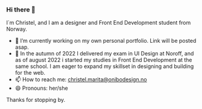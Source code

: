 ### Hi there 👋

I´m Christel, and I am a designer and Front End Development student from Norway.

- 🔭 I’m currently working on my own personal portfolio. Link will be posted asap.
- 🌱 In the autumn of 2022 I delivered my exam in UI Design at Noroff, and as of august 2022 i started my studies in Front End Development at the same school. I am eager to expand my skillset in designing and building for the web.
- 📫 How to reach me: christel.marita@onibodesign.no
- 😄 Pronouns: her/she

Thanks for stopping by.
